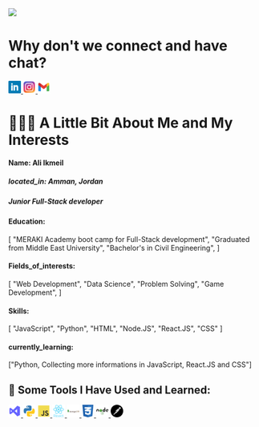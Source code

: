 <img src="https://capsule-render.vercel.app/api?type=waving&color=auto&height=300&section=header&text=Welcome%20dear&fontSize=90&theme=cobalt" />

<h1>Why don't we connect and have chat?</h1>
<a href="https://www.linkedin.com/in/aliikmeil/" targer="_blank">
<img src="./images/317725_linkedin_social_icon%20(2).png" width="5%"/>
</a>
<a href="https://www.instagram.com/ali_ikmail8/" target="_blank">
<img src="./images/6929237_instagram_icon.png" width="5%"/>
</a>
<a href="https://mail.google.com/mail/u/0/#inbox" target="_blank">
<img src="./images/7089163_gmail_google_icon.png"
width="5%" />
</a>

<h1>👨🏻‍💻  A Little Bit About Me and My Interests</h1>
<h4>Name: Ali Ikmeil</h4>
<h5>located_in: Amman, Jordan</h5>
<h5>Junior Full-Stack developer</h5>
<h4>Education:</h4>
  <p>[
    "MERAKI Academy boot camp for Full-Stack development",
    "Graduated from Middle East University",
    "Bachelor's in Civil Engineering",
  ]</p>

<h4>Fields_of_interests:</h4>
<p>
  [
    "Web Development",
    "Data Science",
    "Problem Solving",
    "Game Development",
  ]</p>
  <h4>Skills:</h4>
  <p>[
    "JavaScript",
    "Python",
    "HTML",
    "Node.JS",
    "React.JS",
    "CSS"
  ]</p>
  
<h4>currently_learning:</h4> 
<p>["Python, Collecting more informations in JavaScript, React.JS and CSS"]</p>

<h2>🚀  Some Tools I Have Used and Learned:</h2>
<a href="https://visualstudio.microsoft.com/downloads/">
<img src="./images/8726448_visual_studio_icon.png" width="5%"> 
</a>
<a href="https://www.python.org/downloads/" target="_blank">
<img src="./images/4375050_logo_python_icon.png" width="5%">
</a>
<a href="https://www.alsindibad.com/53190-JavaScript-QuickLink.html" target="_blank">
<img src="./images/4373213_js_logo_logos_icon.png" width="5%">
</a>
<a href="https://react.dev/" target="_blank">
<img src="./images/7423887_react_react native_icon.png" width="5%">
</a>
<a href="https://www.mongodb.com/try/download/community" target="_blank">
<img src="./images/1012822_code_development_logo_mongodb_programming_icon.png" width="5%">
</a>
<a href="https://www.w3schools.com/w3css/w3css_downloads.asp" target="_blank">
<img src="./images/317756_badge_css_css3_achievement_award_icon.png" width="5%">
</a>
<a href="https://nodejs.org/en/download" target="_blank">
<img src="./images/1012818_code_development_logo_nodejs_icon.png" width="5%">
</a>
<a href="https://www.postman.com/downloads/" target="_blank">
<img src="./images/4691397_postman_icon.png" width="5%">
</a>